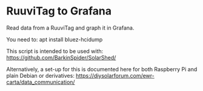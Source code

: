 # RuuviTag to Grafana
Read data from a RuuviTag and graph it in Grafana. 

You need to: apt install bluez-hcidump

This script is intended to be used with: 
https://github.com/BarkinSpider/SolarShed/

Alternatively, a set-up for this is documented here for both Raspberry Pi and plain Debian or derivatives: 
https://diysolarforum.com/ewr-carta/data_communication/
